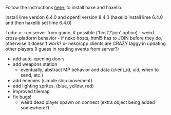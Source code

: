 Follow the instructions <a href="https://haxe.org/videos/tutorials/haxeflixel-tutorial-series/1-getting-started.html" target="_blank">here</a>, to install haxe and haxelib.

Install lime version 6.4.0 and openfl version 8.4.0 (haxelib install lime 6.4.0 and then haxelib set lime 6.4.0) 

Todo:
x- run server from game, if possible ('host'/'join' option)
	- weird cross-platform behavior
		- if neko hosts, html5 has to JOIN before they do, otherwise it doesn't work?
		x- neko/cpp clients are CRAZY laggy in updating other players (I guess in reading events from server?)
- add auto-opening doors
- add weapons station
	- eventually, abstract MP behavior and data (client_id, uid, when to send, etc.)
- add enemies (simple ship movement)
- add lighting sprites, (blue, yellow, red)
- improved tilemap
- fix bugs!
	- weird dead player spawn on connect (extra object being added somewhere?)
